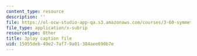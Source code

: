 ```yaml
---
content_type: resource
description: ''
file: https://ol-ocw-studio-app-qa.s3.amazonaws.com/courses/3-60-symmetry-structure-and-tensor-properties-of-materials-fall-2005/15055deb49e27af79a01384aee690b7e_hVqoXS5PyzY.srt
file_type: application/x-subrip
resourcetype: Other
title: 3play caption file
uid: 15055deb-49e2-7af7-9a01-384aee690b7e
---
```


